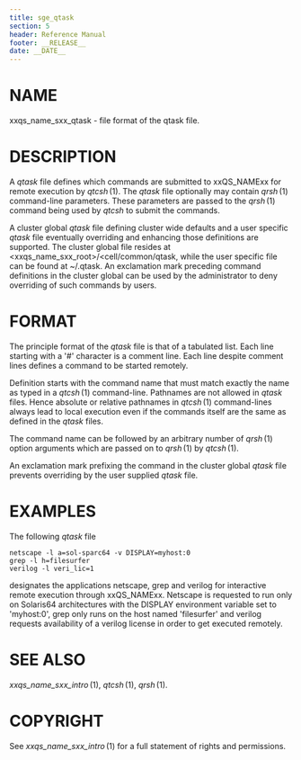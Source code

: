 ```yaml
---
title: sge_qtask
section: 5
header: Reference Manual
footer: __RELEASE__
date: __DATE__
---
```


# NAME

xxqs_name_sxx_qtask - file format of the qtask file.

# DESCRIPTION

A *qtask* file defines which commands are submitted to xxQS_NAMExx for
remote execution by *qtcsh* (1). The *qtask* file optionally may contain
*qrsh* (1) command-line parameters. These parameters are passed to the
*qrsh* (1) command being used by *qtcsh* to submit the commands.

A cluster global *qtask* file defining cluster wide defaults and a user
specific *qtask* file eventually overriding and enhancing those
definitions are supported. The cluster global file resides at
\<xxqs_name_sxx_root>/\<cell/common/qtask, while the user specific file
can be found at \~/.qtask. An exclamation mark preceding command
definitions in the cluster global can be used by the administrator to
deny overriding of such commands by users.

# FORMAT

The principle format of the *qtask* file is that of a tabulated list.
Each line starting with a '#' character is a comment line. Each line
despite comment lines defines a command to be started remotely.

Definition starts with the command name that must match exactly the name
as typed in a *qtcsh* (1) command-line. Pathnames are not allowed in
*qtask* files. Hence absolute or relative pathnames in *qtcsh* (1)
command-lines always lead to local execution even if the commands itself
are the same as defined in the *qtask* files.

The command name can be followed by an arbitrary number of *qrsh* (1)
option arguments which are passed on to *qrsh* (1) by *qtcsh* (1).

An exclamation mark prefixing the command in the cluster global *qtask*
file prevents overriding by the user supplied *qtask* file.

# EXAMPLES

The following *qtask* file

    netscape -l a=sol-sparc64 -v DISPLAY=myhost:0
    grep -l h=filesurfer
    verilog -l veri_lic=1

designates the applications netscape, grep and verilog for interactive
remote execution through xxQS_NAMExx. Netscape is requested to run only
on Solaris64 architectures with the DISPLAY environment variable set to
'myhost:0', grep only runs on the host named 'filesurfer' and verilog
requests availability of a verilog license in order to get executed
remotely.

# SEE ALSO

*xxqs_name_sxx_intro* (1), *qtcsh* (1), *qrsh* (1).

# COPYRIGHT

See *xxqs_name_sxx_intro* (1) for a full statement of rights and
permissions.
